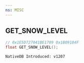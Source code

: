 ```yaml
---
ns: MISC
---
```

## GET_SNOW_LEVEL

```c
// 0x1E5D727041BE1709 0x1B09184F
float GET_SNOW_LEVEL();
```

```
NativeDB Introduced: v1207
```

